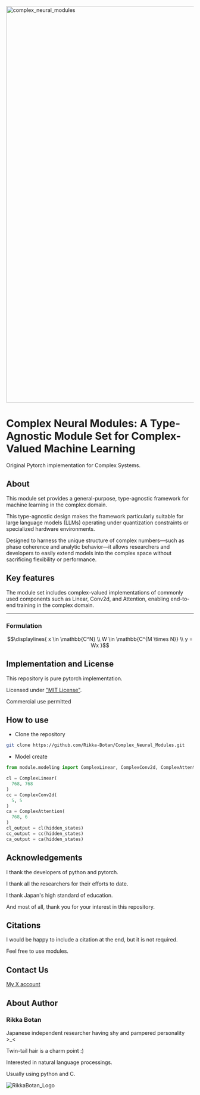 
<img width="3154" height="1066" alt="complex_neural_modules" src="https://github.com/user-attachments/assets/f0aeacca-ce4e-4ac0-81e5-a0add417349c" />

# Complex Neural Modules: A Type-Agnostic Module Set for Complex-Valued Machine Learning

Original Pytorch implementation for Complex Systems.

## About

This module set provides a general-purpose, type-agnostic framework for machine learning in the complex domain. 

This type-agnostic design makes the framework particularly suitable for large language models (LLMs) operating under quantization constraints or specialized hardware environments.

Designed to harness the unique structure of complex numbers—such as phase coherence and analytic behavior—it allows researchers and developers to easily extend models into the complex space without sacrificing flexibility or performance.

## Key features

The module set includes complex-valued implementations of commonly used components such as Linear, Conv2d, and Attention, enabling end-to-end training in the complex domain. 

***
### Formulation

```math
\displaylines{
x \in \mathbb{C^N} \\
W \in \mathbb{C^{M \times N}} \\
y = Wx
}
```

## Implementation and License

This repository is pure pytorch implementation.

Licensed under ["MIT License"](https://mit-license.org/).

Commercial use permitted

## How to use

- Clone the repository

```bash
git clone https://github.com/Rikka-Botan/Complex_Neural_Modules.git
```

- Model create

```python
from module.modeling import ComplexLinear, ComplexConv2d, ComplexAttention

cl = ComplexLinear(
  768, 768
)
cc = ComplexConv2d(
  5, 5
)
ca = ComplexAttention(
  768, 6
)
cl_output = cl(hidden_states)
cc_output = cc(hidden_states)
ca_output = ca(hidden_states)
```

## Acknowledgements

I thank the developers of python and pytorch.

I thank all the researchers for their efforts to date.

I thank Japan's high standard of education.

And most of all, thank you for your interest in this repository.

## Citations

I would be happy to include a citation at the end, but it is not required.

Feel free to use modules.


## Contact Us

[My X account](https://x.com/peony__snow)


## About Author

### Rikka Botan

Japanese independent researcher having shy and pampered personality >_<

Twin-tail hair is a charm point :)

Interested in natural language processings. 

Usually using python and C.

![RikkaBotan_Logo](https://github.com/user-attachments/assets/92913f91-9136-4d44-8b4d-8a2120118a05)
